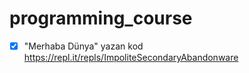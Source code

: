 # programming_course
- [X] "Merhaba Dünya" yazan kod
https://repl.it/repls/ImpoliteSecondaryAbandonware
